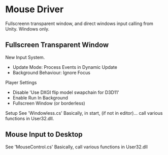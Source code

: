 # Mouse Driver

Fullscreenn transparent window, and direct windows input calling from Unity. 
Windows only.

## Fullscreen Transparent Window
New Input System.
- Update Mode: Process Events in Dynamic Update
- Background Behaviour: Ignore Focus

Player Settings
- Disable 'Use DXGI flip model swapchain for D3D11'
- Enable Run In Background
- Fullscreen Window (or borderless)

Setup
See 'Windowless.cs'
Basically, in start, (if not in editor)... call various functions in User32.dll.

## Mouse Input to Desktop
See 'MouseControl.cs'
Basically, call various functions in User32.dll


